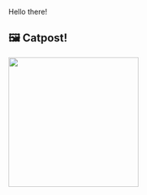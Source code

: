 Hello there!



## 🖼️ Catpost!

<sub>
    <img src="https://cdn2.thecatapi.com/images/dlu.jpg" height="256">
</sub>

